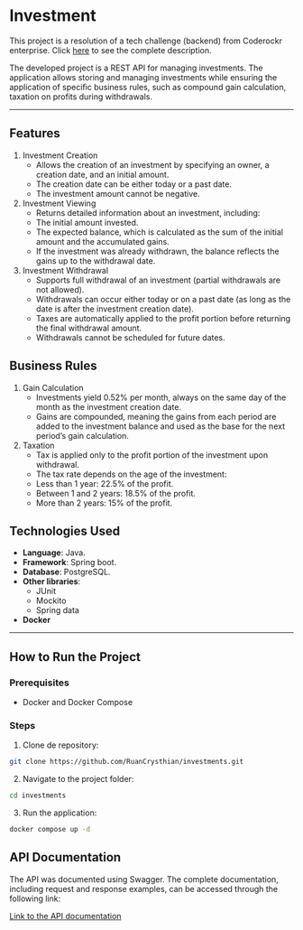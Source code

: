 # Investment

This project is a resolution of a tech challenge (backend) from Coderockr enterprise.
Click [here](https://github.com/Coderockr/backend-test/tree/main) to see the complete description.

The developed project is a REST API for managing investments. The application allows storing and managing investments
while ensuring the application of specific business rules, such as compound gain calculation, taxation on profits during
withdrawals.

----------------

## Features

1. Investment Creation
    - Allows the creation of an investment by specifying an owner, a creation date, and an initial amount.
    - The creation date can be either today or a past date.
    - The investment amount cannot be negative.
2. Investment Viewing
    - Returns detailed information about an investment, including:
    - The initial amount invested.
    - The expected balance, which is calculated as the sum of the initial amount and the accumulated gains.
    - If the investment was already withdrawn, the balance reflects the gains up to the withdrawal date.
3. Investment Withdrawal
    - Supports full withdrawal of an investment (partial withdrawals are not allowed).
    - Withdrawals can occur either today or on a past date (as long as the date is after the investment creation date).
    - Taxes are automatically applied to the profit portion before returning the final withdrawal amount.
    - Withdrawals cannot be scheduled for future dates.

## Business Rules

1. Gain Calculation
    - Investments yield 0.52% per month, always on the same day of the month as the investment creation date.
    - Gains are compounded, meaning the gains from each period are added to the investment balance and used as the base
      for the next period’s gain calculation.
2. Taxation
    - Tax is applied only to the profit portion of the investment upon withdrawal.
    - The tax rate depends on the age of the investment:
    - Less than 1 year: 22.5% of the profit.
    - Between 1 and 2 years: 18.5% of the profit.
    - More than 2 years: 15% of the profit.

## Technologies Used

- **Language**: Java.
- **Framework**: Spring boot.
- **Database**: PostgreSQL.
- **Other libraries**:
    - JUnit
    - Mockito
    - Spring data
- **Docker**

----------------

## How to Run the Project

### Prerequisites

- Docker and Docker Compose

### Steps

1. Clone de repository:

```bash
git clone https://github.com/RuanCrysthian/investments.git
```

2. Navigate to the project folder:

```bash
cd investments
```

3. Run the application:

```bash
docker compose up -d
```

## API Documentation

The API was documented using Swagger. The complete documentation, including request and response examples, can be
accessed through the following link:

[Link to the API documentation](http://localhost:8080/swagger-ui/index.html#/)